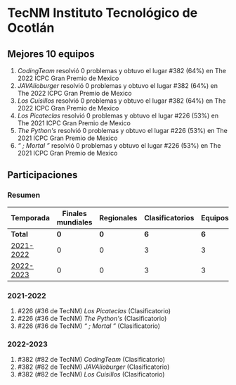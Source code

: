 # TecNM Instituto Tecnológico de Ocotlán

## Mejores 10 equipos

1. _CodingTeam_ resolvió 0 problemas y obtuvo el lugar #382 (64%) en The 2022 ICPC Gran Premio de Mexico
1. _JAVAlioburger_ resolvió 0 problemas y obtuvo el lugar #382 (64%) en The 2022 ICPC Gran Premio de Mexico
1. _Los Cuisillos_ resolvió 0 problemas y obtuvo el lugar #382 (64%) en The 2022 ICPC Gran Premio de Mexico
1. _Los Picateclas_ resolvió 0 problemas y obtuvo el lugar #226 (53%) en The 2021 ICPC Gran Premio de Mexico
1. _The Python's_ resolvió 0 problemas y obtuvo el lugar #226 (53%) en The 2021 ICPC Gran Premio de Mexico
1. _“ ; Mortal ”_ resolvió 0 problemas y obtuvo el lugar #226 (53%) en The 2021 ICPC Gran Premio de Mexico

## Participaciones

### Resumen

| Temporada | Finales mundiales | Regionales | Clasificatorios | Equipos |
| --- | --- | --- | --- | --- |
| **Total** | **0** | **0** | **6** | **6** |
| [2021-2022](#2021-2022) | 0 | 0 | 3 | 3 |
| [2022-2023](#2022-2023) | 0 | 0 | 3 | 3 |

### 2021-2022

1. #226 (#36 de TecNM) _Los Picateclas_ (Clasificatorio)
1. #226 (#36 de TecNM) _The Python's_ (Clasificatorio)
1. #226 (#36 de TecNM) _“ ; Mortal ”_ (Clasificatorio)

### 2022-2023

1. #382 (#82 de TecNM) _CodingTeam_ (Clasificatorio)
1. #382 (#82 de TecNM) _JAVAlioburger_ (Clasificatorio)
1. #382 (#82 de TecNM) _Los Cuisillos_ (Clasificatorio)



